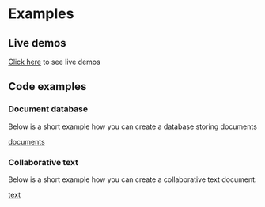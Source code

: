 
# Examples
## Live demos
[Click here](https://github.com/dao-xyz/peerbit-examples) to see live demos

## Code examples

### Document database
Below is a short example how you can create a database storing documents

[documents](./examples/document-store.ts ':include')



### Collaborative text 
Below is a short example how you can create a collaborative text document: 

[text](./examples/text-store.ts ':include')
